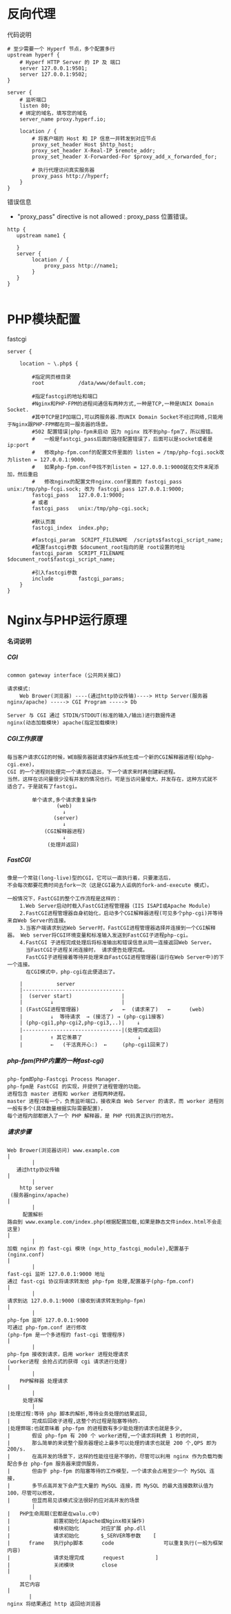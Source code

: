# 反向代理
代码说明

```
# 至少需要一个 Hyperf 节点，多个配置多行
upstream hyperf {
    # Hyperf HTTP Server 的 IP 及 端口
    server 127.0.0.1:9501;
    server 127.0.0.1:9502;
}

server {
    # 监听端口
    listen 80; 
    # 绑定的域名，填写您的域名
    server_name proxy.hyperf.io;

    location / {
        # 将客户端的 Host 和 IP 信息一并转发到对应节点  
        proxy_set_header Host $http_host;
        proxy_set_header X-Real-IP $remote_addr;
        proxy_set_header X-Forwarded-For $proxy_add_x_forwarded_for;

        # 执行代理访问真实服务器
        proxy_pass http://hyperf;
    }
}
```

错误信息
* "proxy_pass" directive is not allowed : proxy_pass 位置错误。

```
http {
   upstream name1 {

   } 
   server {
        location / {
            proxy_pass http://name1;
        }
   }
}


```

# PHP模块配置

fastcgi

```
server {

    location ~ \.php$ {

        #指定网页根目录
        root           /data/www/default.com;

        #指定fastcgi的地址和端口
        #Nginx和PHP-FPM的进程间通信有两种方式,一种是TCP,一种是UNIX Domain Socket.
        #其中TCP是IP加端口,可以跨服务器.而UNIX Domain Socket不经过网络,只能用于Nginx跟PHP-FPM都在同一服务器的场景。
        #502 配置错误|php-fpm未启动 因为 nginx 找不到php-fpm了，所以报错。
        #   一般是fastcgi_pass后面的路径配置错误了，后面可以是socket或者是ip:port
        #   修改php-fpm.conf的配置文件里面的 listen = /tmp/php-fcgi.sock改为listen = 127.0.0.1:9000，
        #   如果php-fpm.conf中找不到listen = 127.0.0.1:9000就在文件末尾添加，然后重启
        #   修改nginx的配置文件nginx.conf里面的 fastcgi_pass unix:/tmp/php-fcgi.sock; 改为 fastcgi_pass 127.0.0.1:9000;
        fastcgi_pass   127.0.0.1:9000;
        # 或者
        fastcgi_pass   unix:/tmp/php-cgi.sock;

        #默认页面
        fastcgi_index  index.php;

        #fastcgi_param  SCRIPT_FILENAME  /scripts$fastcgi_script_name;
        #配置fastcgi参数 $document_root指向的是 root设置的地址
        fastcgi_param  SCRIPT_FILENAME  $document_root$fastcgi_script_name;

        #引入fastcgi参数
        include        fastcgi_params;
    }
}
```

# Nginx与PHP运行原理

#### 名词说明

##### CGI
    common gateway interface (公共网关接口)

    请求模式:
        Web Brower(浏览器) ----(通过http协议传输)----> Http Server(服务器nginx/apache) -----> CGI Program -----> Db

	Server 与 CGI 通过 STDIN/STDOUT(标准的输入/输出)进行数据传递
	nginx(动态加载模块) apache(指定加载模块)

##### CGI工作原理
	每当客户请求CGI的时候，WEB服务器就请求操作系统生成一个新的CGI解释器进程(如php-cgi.exe)，
	CGI 的一个进程则处理完一个请求后退出，下一个请求来时再创建新进程。
	当然，这样在访问量很少没有并发的情况也行。可是当访问量增大，并发存在，这种方式就不 适合了。于是就有了fastcgi。
	
	        单个请求,多个请求重复操作
                    (web)
                      ↓
                   (server)
                      ↓
                (CGI解释器进程)              
                      ↓
                 (处理并返回)
##### FastCGI
	像是一个常驻(long-live)型的CGI，它可以一直执行着，只要激活后，
	不会每次都要花费时间去fork一次（这是CGI最为人诟病的fork-and-execute 模式）。
    
    一般情况下，FastCGI的整个工作流程是这样的：
        1.Web Server启动时载入FastCGI进程管理器（IIS ISAPI或Apache Module)
        2.FastCGI进程管理器自身初始化，启动多个CGI解释器进程(可见多个php-cgi)并等待来自Web Server的连接。
        3.当客户端请求到达Web Server时，FastCGI进程管理器选择并连接到一个CGI解释器。 Web server将CGI环境变量和标准输入发送到FastCGI子进程php-cgi。
        4.FastCGI 子进程完成处理后将标准输出和错误信息从同一连接返回Web Server。
          当FastCGI子进程关闭连接时， 请求便告处理完成。
          FastCGI子进程接着等待并处理来自FastCGI进程管理器(运行在Web Server中)的下一个连接。 
          在CGI模式中，php-cgi在此便退出了。
         
        |           server
        |---------------------------------  
        |  (server start)                |
        |         ↓                      |
        | (FastCGI进程管理器)          ↙   ←  (请求来了)   ←      (web)
        |         ↓  等待请求  → (接活了) → (php-cgi1接客)           
        | (php-cgi1,php-cgi2,php-cgi3,..)|    ↓
        |--------------------------------|(处理完成返回)
        |         ↑ 其它羡慕了                  ↓
        |         ←   (干活真开心:)  ←     (php-cgi1回来了)    
        
##### php-fpm(PHP内置的一种fast-cgi)  
    php-fpm即php-Fastcgi Process Manager.
    php-fpm是 FastCGI 的实现，并提供了进程管理的功能。
    进程包含 master 进程和 worker 进程两种进程。
    master 进程只有一个，负责监听端口，接收来自 Web Server 的请求，而 worker 进程则一般有多个(具体数量根据实际需要配置)，
    每个进程内部都嵌入了一个 PHP 解释器，是 PHP 代码真正执行的地方。

##### 请求步骤
    Web Brower(浏览器访问) www.example.com
    |
            |
       通过http协议传输  
    |
            |
        http server
     (服务器nginx/apache)            
    |
            |
         配置解析    
    路由到 www.example.com/index.php(根据配置加载,如果是静态文件index.html不会走这里)
    |
            |
    加载 nginx 的 fast-cgi 模块 (ngx_http_fastcgi_module),配置基于(nginx.conf)
    |
            |
    fast-cgi 监听 127.0.0.1:9000 地址
    通过 fast-cgi 协议将请求转发给 php-fpm 处理,配置基于(php-fpm.conf)
    |
            |
    请求到达 127.0.0.1:9000 (接收到请求转发到php-fpm)
    |
            |
    php-fpm 监听 127.0.0.1:9000
    可通过 php-fpm.conf 进行修改
    (php-fpm 是一个多进程的 fast-cgi 管理程序)
    |
            |
    php-fpm 接收到请求，启用 worker 进程处理请求
    (worker进程 会抢占式的获得 cgi 请求进行处理)
    |
            |
        PHP解释器 处理请求
    |       
            |
         处理详解
            |
    |处理过程:等待 php 脚本的解析,等待业务处理的结果返回,
    |       完成后回收子进程,这整个的过程是阻塞等待的.
    |处理弊端:也就意味着 php-fpm 的进程数有多少能处理的请求也就是多少,
    |       假设 php-fpm 有 200 个 worker进程,一个请求将耗费 1 秒的时间,
    |       那么简单的来说整个服务器理论上最多可以处理的请求也就是 200 个,QPS 即为 200/s.
    |       在高并发的场景下，这样的性能往往是不够的，尽管可以利用 nginx 作为负载均衡配合多台 php-fpm 服务器来提供服务，
    |       但由于 php-fpm 的阻塞等待的工作模型，一个请求会占用至少一个 MySQL 连接，
    |       多节点高并发下会产生大量的 MySQL 连接，而 MySQL 的最大连接数默认值为 100，尽管可以修改，
    |       但显而易见该模式没法很好的应对高并发的场景
            |
    |   PHP生命周期(宏都是在walu.c中)           
    |              前置初始化(Apache或Nginx相关操作)
    |              模块初始化       对应扩展 php.dll
    |              请求初始化       $_SERVER等参数    [  
    |      frame   执行php脚本      code                可以重复执行(一般为框架内容)
    |              请求处理完成      request          ]
    |              关闭模块         close
    |
           |
        其它内容   
    |
           |         
    nginx 将结果通过 http 返回给浏览器